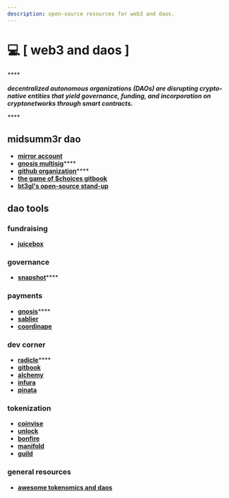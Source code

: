 ```yaml
---
description: open-source resources for web3 and daos.
---
```


# 💻 \[ web3 and daos ]

_****_

_**decentralized autonomous organizations (DAOs) are disrupting crypto-native entities that yield governance, funding, and incorporation on cryptonetworks through smart contracts.**_

_****_

## midsumm3r dao&#x20;

* ****[**mirror account**](https://mirror.xyz/midsumm3r.eth)****
* [**gnosis multisig**](http://safe.midsumm3r.xyz/)****
* [**github organization**](https://github.com/Midsumm3rDAO)****
* ****[**the game of $choices gitbook**](https://docs.choices.game/)****
* ****[**bt3gl's open-source stand-up**](https://www.youtube.com/midsumm3r)****

## dao tools



### fundraising

* ****[**juicebox**](https://juicebox.money/)****

### governance

* [**snapshot**](https://snapshot.org/#/)****

### payments

* [**gnosis**](https://gnosis.io/)****
* ****[**sablier**](https://sablier.finance/)****
* ****[**coordinape**](https://coordinape.com/)****

### dev corner

* [**radicle**](https://radicle.xyz/)****
* ****[**gitbook**](https://www.gitbook.com/)****
* ****[**alchemy**](https://www.alchemy.com/)****
* ****[**infura**](https://infura.io/)****
* ****[**pinata**](https://www.pinata.cloud/)****

### tokenization

* ****[**coinvise**](https://www.coinvise.co/)****
* ****[**unlock**](https://unlock-protocol.com/)****
* ****[**bonfire**](https://www.trybonfire.xyz/)****
* ****[**manifold**](https://www.manifold.xyz/)****
* ****[**guild**](https://guild.xyz/)****



### general resources

* [**awesome tokenomics and daos**](https://github.com/bt3gl-labs/Awesome-Tokenomics-and-DAOs)

